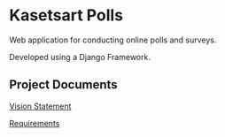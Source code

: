 # Kasetsart Polls
Web application for conducting online polls and surveys.

Developed using a Django Framework.

## Project Documents

[Vision Statement](../../wiki/Vision%20Statement)

[Requirements](../../wiki/Requirements)
